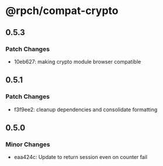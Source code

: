 # @rpch/compat-crypto

## 0.5.3

### Patch Changes

- 10eb627: making crypto module browser compatible

## 0.5.1

### Patch Changes

- f3f9ee2: cleanup dependencies and consolidate formatting

## 0.5.0

### Minor Changes

- eaa424c: Update to return session even on counter fail
